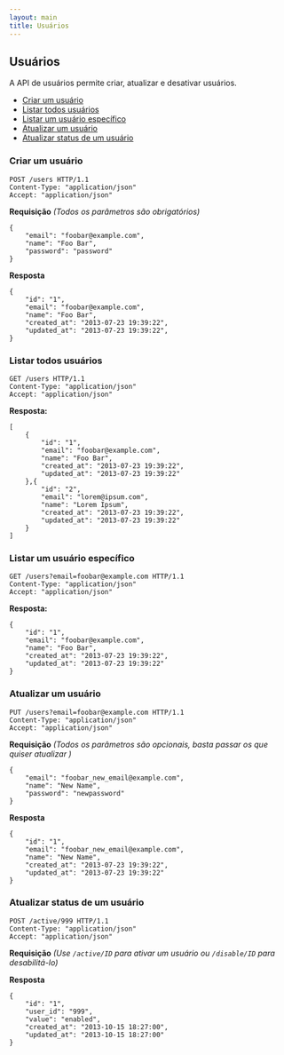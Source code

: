 ```yaml
---
layout: main
title: Usuários
---
```


## Usuários

A API de usuários permite criar, atualizar e desativar usuários.

- [Criar um usuário](#create)
- [Listar todos usuários](#index)
- [Listar um usuário específico](#show)
- [Atualizar um usuário](#update)
- [Atualizar status de um usuário](#user-status)

### <a name="create">Criar um usuário</a>

	POST /users HTTP/1.1
	Content-Type: "application/json"
	Accept: "application/json"

**Requisição** *(Todos os parâmetros são obrigatórios)*

	{
		"email": "foobar@example.com",
		"name": "Foo Bar",
		"password": "password"
	}

**Resposta**

	{
		"id": "1",
		"email": "foobar@example.com",
		"name": "Foo Bar",
		"created_at": "2013-07-23 19:39:22",
		"updated_at": "2013-07-23 19:39:22",
	}

### <a name="index">Listar todos usuários</a>

	GET /users HTTP/1.1
	Content-Type: "application/json"
	Accept: "application/json"

**Resposta:**

	[
		{
			"id": "1",
			"email": "foobar@example.com",
			"name": "Foo Bar",
			"created_at": "2013-07-23 19:39:22",
			"updated_at": "2013-07-23 19:39:22"
		},{
			"id": "2",
			"email": "lorem@ipsum.com",
			"name": "Lorem Ipsum",
			"created_at": "2013-07-23 19:39:22",
			"updated_at": "2013-07-23 19:39:22"
		}
	]

### <a name="show">Listar um usuário específico</a>

	GET /users?email=foobar@example.com HTTP/1.1
	Content-Type: "application/json"
	Accept: "application/json"

**Resposta:**

	{
		"id": "1",
		"email": "foobar@example.com",
		"name": "Foo Bar",
		"created_at": "2013-07-23 19:39:22",
		"updated_at": "2013-07-23 19:39:22"
	}

### <a name="update">Atualizar um usuário</a>

	PUT /users?email=foobar@example.com HTTP/1.1
	Content-Type: "application/json"
	Accept: "application/json"

**Requisição** *(Todos os parâmetros são opcionais, basta passar os que quiser atualizar
)*

	{
		"email": "foobar_new_email@example.com",
		"name": "New Name",
		"password": "newpassword"
	}

**Resposta**

	{
		"id": "1",
		"email": "foobar_new_email@example.com",
		"name": "New Name",
		"created_at": "2013-07-23 19:39:22",
		"updated_at": "2013-07-23 19:39:22"
	}


### <a name="user-status">Atualizar status de um usuário</a>

    POST /active/999 HTTP/1.1
    Content-Type: "application/json"
    Accept: "application/json"

**Requisição** *(Use ```/active/ID``` para ativar um usuário ou ```/disable/ID``` para desabilitá-lo)*

**Resposta**

    {
        "id": "1",
        "user_id": "999",
        "value": "enabled",
        "created_at": "2013-10-15 18:27:00",
        "updated_at": "2013-10-15 18:27:00"
    }
